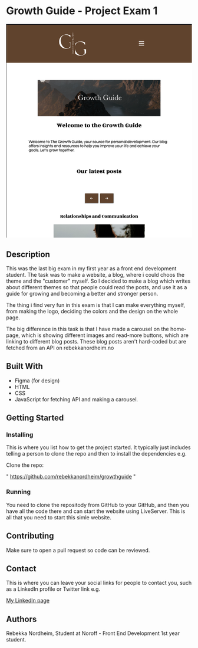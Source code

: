 # Growth Guide - Project Exam 1

![image](images/Skjermbilde%202023-05-31%20kl.%2022.37.02.png)

## Description

This was the last big exam in my first year as a front end development student. The task was to make a website, a blog, where i could choos the theme and the "customer" myself. So I decided to make a blog which writes about different themes so that people could read the posts, and use it as a guide for growing and becoming a better and stronger person. 

The thing i find very fun in this exam is that I can make everything myself, from making the logo, deciding the colors and the design on the whole page.

The big difference in this task is that I have made a carousel on the home-page, which is showing different images and read-more buttons, which are linking to different blog posts. These blog posts aren't hard-coded but are fetched from an API on rebekkanordheim.no 

## Built With

- Figma (for design)
- HTML
- CSS
- JavaScript for fetching API and making a carousel. 

## Getting Started

### Installing

This is where you list how to get the project started. It typically just includes telling a person to clone the repo and then to install the dependencies e.g.

Clone the repo:

" https://github.com/rebekkanordheim/growthguide "

### Running

You need to clone the repositody from GitHub to your GitHub, and then you have all the code there and can start the website using LiveServer.
This is all that you need to start this simle website.

## Contributing

Make sure to open a pull request so code can be reviewed.

## Contact

This is where you can leave your social links for people to contact you, such as a LinkedIn profile or Twitter link e.g.

[My LinkedIn page](https://no.linkedin.com/in/rebekka-nordheim-903377194)

## Authors

Rebekka Nordheim, Student at Noroff - Front End Development 1st year student.

